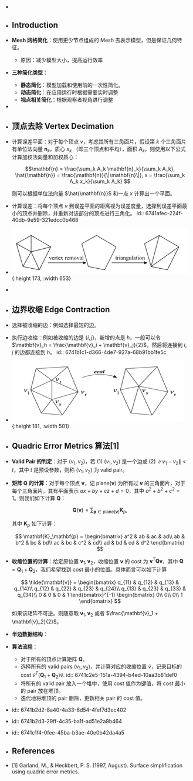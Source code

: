 -
- ## Introduction
- **Mesh 网格简化**：使用更少节点组成的 Mesh 去表示模型，但是保证几何特征。
	- 原因：减少模型大小，提高运行效率
- **三种简化类型**：
	- **静态简化**：模型加载和使用前的一次性简化。
	- **动态简化**：在应用运行时根据需要实时调整
	- **视点相关简化**：根据观察者视角进行调整
-
- ## 顶点去除 Vertex Decimation
- 计算误差平面：对于每个顶点 $v$，考虑其所有三角面片，假设第 $k$ 个三角面片有单位法向量 $\mathbf{n}_k$，质心 $x_k$ （即三个顶点和平均），面积 $A_k$，则使用以下公式计算加权法向量和加权质心：
  
  $$\mathbf{n} = \frac{\sum_k A_k \mathbf{n}_k}{\sum_k A_k}, \hat{\mathbf{n}} = \frac{\mathbf{n}}{\|\mathbf{n}\|}, x = \frac{\sum_k A_k x_k}{\sum_k A_k} $$
  
  则可以根据单位法向量 $\hat{\mathbf{n}}$ 和一点 $x$ 计算出一个平面。
- 计算误差：将每个顶点 $v$ 到误差平面的距离视为误差度量，选择到误差平面最小的顶点并删除，并重新对该部分的顶点进行三角化。
  id:: 6741afec-224f-40db-9e59-321edcc0b468
- ![image.png](../assets/image_1732358399157_0.png){:height 173, :width 653}
-
- ## 边界收缩 Edge Contraction
- 选择被收缩的边：例如选择最短的边。
- 执行边收缩：例如被收缩的边是 $\{i, j\}$，新增的点是 $h$，一般可以令 $\mathbf{v}_h = \frac{\mathbf{v}_i + \mathbf{v}_j}{2}$，然后将连接到 $i,j$ 的边都连接到 $h$。
  id:: 6741b1c1-d366-4de7-927a-68b91bb1fe5c
- ![image.png](../assets/image_1732358829820_0.png){:height 181, :width 501}
- ## Quadric Error Metrics 算法[1]
- **Valid Pair 的判定**：对于 $(v_1, v_2)$，若 (1) $(v_1, v_2)$ 是一个边或 (2) $\|v_1 - v_2\| < t$，其中 $t$ 是预设参数，则称 $(v_1, v_2)$ 为 valid pair。
- **矩阵 Q 的计算**：对于每个顶点 $\mathbf{v}$，记 $\mathrm{plane}(\mathbf{v})$ 为所有过 $\mathbf{v}$ 的三角面片，对于每个三角面片，其有平面表示 $ax + by + cz + d = 0$，其中 $a^2 + b^2 + c^2 = 1$。则我们如下计算 $\mathbf{Q}$：
  
  $$ \mathbf{Q}(\mathbf{v}) = \sum_{\mathbf{p} \in \mathrm{plane}(\mathbf{v})} \mathbf{K}_p, $$
  
  其中 $\mathbf{K}_p$ 如下计算：
  
  $$ \mathbf{K}_\mathbf{p} = \begin{bmatrix} 
  	a^2 & ab & ac & ad\\
  	ab & b^2 & bc & bd\\
  	ac & bc & c^2 & cd\\
  	ad & bd & cd & d^2
  \end{bmatrix}  $$
- **收缩位置的计算**：给定原位置 $\mathbf{v}_1, \mathbf{v}_2$，收缩位置 $\mathbf{v}$ 的 cost 为 $\mathbf{v}^T \mathbf{Q} \mathbf{v}$，其中 $\mathbf{Q} = \mathbf{Q}_1 + \mathbf{Q}_2$，我们希望找到 cost 最小的位置。具体而言可以如下计算
  
  $$
  \tilde{\mathbf{v}} = \begin{bmatrix} 
  q_{11} & q_{12} & q_{13} & q_{14}\\
  q_{12} & q_{22} & q_{23} & q_{24}\\
  q_{13} & q_{23} & q_{33} & q_{34}\\
  0 & 0 & 0 & 1
  \end{bmatrix}^{-1} 
  \begin{bmatrix} 
  0\\
  0\\
  0\\
  1
  \end{bmatrix} 
  $$
  
  如果该矩阵不可逆。则随意取 $\mathbf{v}_1, \mathbf{v}_2$ 或者 $\frac{\mathbf{v}_1 + \mathbf{v}_2}{2}$。
- **半边数据结构**：
- **算法流程**：
	- 对于所有的顶点计算矩阵 $\mathbf{Q}$。
	- 选择所有的 valid pairs $(v_1, v_2)$，并计算对应的收缩位置 $\tilde{v}$，记录目标的 cost $\tilde{v}^T (\mathbf{Q}_1 + \mathbf{Q}_2) \tilde{v}$.
	  id:: 6741c2e5-151a-4394-b4ed-10aa3b81def0
	- 将所有的 valid pair 放入一个堆中，使用 cost 值作为键值，将 cost 最小的 pair 放在堆顶。
	- 迭代地将堆顶的 pair 删除，更新相关 pair 的 cost 值。
- id:: 6741b2d2-8a40-4a33-8d54-4fef7d3ec402
- id:: 6741b2d3-29ff-4c35-ba1f-ad51e2a9b464
- id:: 6741c1f4-0fee-45ba-b3ae-40e0b42da4a5
- ## References
- [1] Garland, M., & Heckbert, P. S. (1997, August). Surface simplification using quadric error metrics.